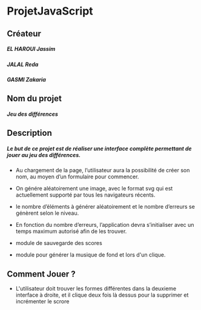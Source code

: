 # ProjetJavaScript

## Créateur

  ##### EL HAROUI Jassim
  ##### JALAL Reda
  ##### GASMI Zakaria
  

## Nom du projet

  ##### Jeu des différences

## Description

##### Le but de ce projet est de réaliser une interface complète permettant de jouer au jeu des différences. 

  * Au chargement de la page, l’utilisateur aura la possibilité de créer son nom, au moyen d’un formulaire pour commencer.
  
  * On génére aléatoirement une image, avec le format svg qui est actuellement supporté par tous les navigateurs récents.

  * le nombre d’éléments à générer aléatoirement et le nombre d’erreurs se génèrent selon le niveau. 
  
  * En fonction du nombre d’erreurs, l’application devra s’initialiser avec un temps maximum autorisé afin de les trouver.
  
  * module de sauvegarde des scores
  
  * module pour générer la musique de fond et lors d'un clique.
  
## Comment Jouer ?

  * L'utilisateur doit trouver les formes différentes dans la deuxieme interface à droite, et il clique deux fois là dessus pour la supprimer et incrémenter le scrore
  
